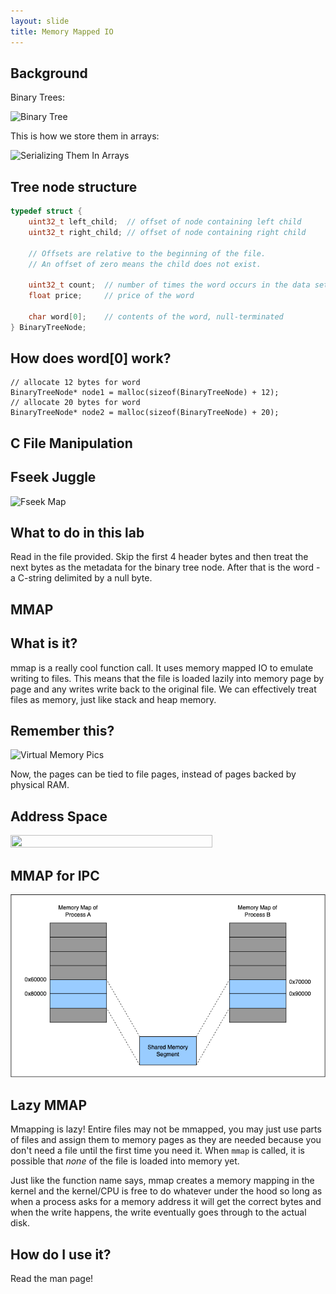```yaml
---
layout: slide
title: Memory Mapped IO
---
```


## Background

<vertical />

Binary Trees:

![Binary Tree](https://2.bp.blogspot.com/-SKDmvFFeO4k/V_0pb7xvuSI/AAAAAAAABTo/UlEmSIX29Qg3eZBFcHaq3SETawISEYewwCLcB/s1600/deserialized-binary-tree.png)

<vertical />

This is how we store them in arrays:

![Serializing Them In Arrays](http://d2vlcm61l7u1fs.cloudfront.net/media%2F858%2F858e0ee4-80a8-4837-8e97-c1925cdbb231%2FphppObXfG.png)

## Tree node structure

```C
typedef struct {
	uint32_t left_child;  // offset of node containing left child
	uint32_t right_child; // offset of node containing right child

	// Offsets are relative to the beginning of the file.
	// An offset of zero means the child does not exist.

	uint32_t count;  // number of times the word occurs in the data set
	float price;     // price of the word

	char word[0];    // contents of the word, null-terminated
} BinaryTreeNode;
```

## How does word[0] work?

```
// allocate 12 bytes for word
BinaryTreeNode* node1 = malloc(sizeof(BinaryTreeNode) + 12);
// allocate 20 bytes for word
BinaryTreeNode* node2 = malloc(sizeof(BinaryTreeNode) + 20);
```

<horizontal />

## C File Manipulation

## Fseek Juggle

![Fseek Map](https://web.archive.org/web/20210427234631if_/http://forum.falinux.com/_clibimages/073_fseek.png)

## What to do in this lab

Read in the file provided. Skip the first 4 header bytes and then treat the next bytes as the metadata for the binary tree node. After that is the word - a C-string delimited by a null byte.

<horizontal />

## MMAP

## What is it?

mmap is a really cool function call. It uses memory mapped IO to emulate writing to files. This means that the file is loaded lazily into memory page by page and any writes write back to the original file. We can effectively treat files as memory, just like stack and heap memory.

## Remember this?

![Virtual Memory Pics](http://www.tldp.org/LDP/tlk/mm/vm.gif)

Now, the pages can be tied to file pages, instead of pages backed by physical RAM.


## Address Space

<img src="https://www.oreilly.com/api/v2/epubs/0596009585/files/httpatomoreillycomsourceoreillyimages47949.png" height="80%" width="80%">

## MMAP for IPC
![BTRE](../images/assignment-docs/lab/mad_mad_access_patterns/MMAP_for_IPC.drawio.png)

## Lazy MMAP

Mmapping is lazy! Entire files may not be mmapped, you may just use parts of files and assign them to memory pages as they are needed because you don't need a file until the first time you need it. When `mmap` is called, it is possible that *none* of the file is loaded into memory yet.

<vertical />

Just like the function name says, mmap creates a memory mapping in the kernel and the kernel/CPU is free to do whatever under the hood so long as when a process asks for a memory address it will get the correct bytes and when the write happens, the write eventually goes through to the actual disk.

## How do I use it?

Read the man page!
